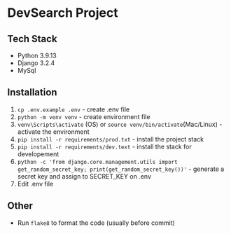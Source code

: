 # DevSearch Project

## Tech Stack
* Python 3.9.13
* Django 3.2.4
* MySql

## Installation
1. `cp .env.example .env` - create .env file
2. `python -m venv venv` - create environment file
3. `venv\Scripts\activate` (OS) or `source venv/bin/activate`(Mac/Linux) - activate the environment
4. `pip install -r requirements/prod.txt` - install the project stack
5. `pip install -r requirements/dev.text` - install the stack for developement
6. `python -c 'from django.core.management.utils import get_random_secret_key; print(get_random_secret_key())'` - generate a secret key and assign to SECRET_KEY on .env
7. Edit .env file

## Other
* Run `flake8` to format the code (usually before commit)
